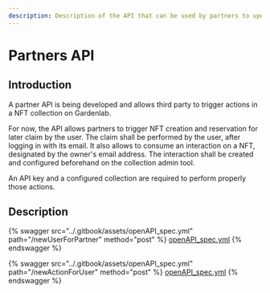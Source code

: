 ```yaml
---
description: Description of the API that can be used by partners to update the NFT
---
```


# Partners API

## Introduction

A partner API is being developed and allows third party to trigger actions in a NFT collection on Gardenlab.&#x20;

For now, the API allows partners to trigger NFT creation and reservation for later claim by the user. The claim shall be performed by the user, after logging in with its email. It also allows to consume an interaction on a NFT, designated by the owner's email address. The interaction shall be created and configured beforehand on the collection admin tool.

An API key and a configured collection are required to perform properly those actions.

## Description

{% swagger src="../.gitbook/assets/openAPI_spec.yml" path="/newUserForPartner" method="post" %}
[openAPI_spec.yml](../.gitbook/assets/openAPI_spec.yml)
{% endswagger %}

{% swagger src="../.gitbook/assets/openAPI_spec.yml" path="/newActionForUser" method="post" %}
[openAPI_spec.yml](../.gitbook/assets/openAPI_spec.yml)
{% endswagger %}
